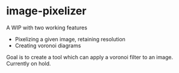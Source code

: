 # image-pixelizer

A WIP with two working features
- Pixelizing a given image, retaining resolution
- Creating voronoi diagrams

Goal is to create a tool which can apply a voronoi filter to an image. Currently on hold.
